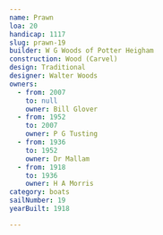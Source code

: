 ```yaml
---
name: Prawn
loa: 20
handicap: 1117
slug: prawn-19
builder: W G Woods of Potter Heigham
construction: Wood (Carvel)
design: Traditional
designer: Walter Woods
owners:
  - from: 2007
    to: null
    owner: Bill Glover
  - from: 1952
    to: 2007
    owner: P G Tusting
  - from: 1936
    to: 1952
    owner: Dr Mallam
  - from: 1918
    to: 1936
    owner: H A Morris
category: boats
sailNumber: 19
yearBuilt: 1918

---
```

